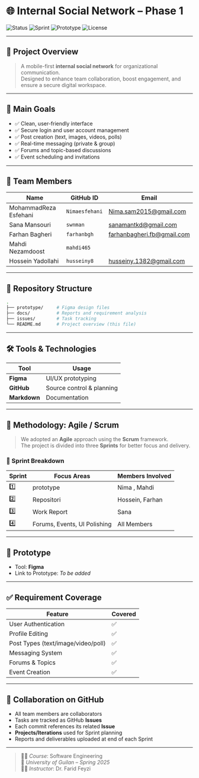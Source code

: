 
# 🌐 Internal Social Network – Phase 1

![Status](https://img.shields.io/badge/Status-Active-brightgreen)
![Sprint](https://img.shields.io/badge/Current_Sprint-1-blue)
![Prototype](https://img.shields.io/badge/Prototype-Figma-blue)
![License](https://img.shields.io/badge/License-Academic-white?style=flat&logoColor=blue)

---

## 🧾 Project Overview

> A mobile-first **internal social network** for organizational communication.  
> Designed to enhance team collaboration, boost engagement, and ensure a secure digital workspace.

---

## 🎯 Main Goals

- ✅ Clean, user-friendly interface
- ✅ Secure login and user account management
- ✅ Post creation (text, images, videos, polls)
- ✅ Real-time messaging (private & group)
- ✅ Forums and topic-based discussions
- ✅ Event scheduling and invitations

---

## 👥 Team Members

| Name             | GitHub ID          | Email                        |
|------------------|--------------------|------------------------------|
|   MohammadReza Esfehani   | `Nimaesfehani`         | Nima.sam2015@gmail.com      |
|   Sana Mansouri   | `swnman`   | sanamantkd@gmail.com        |
|   Farhan Bagheri   | `farhanbgh` | farhanbagheri.fb@gmail.com    |
|   Mahdi Nezamdoost   | `mahdi465`  |  | nezammahdi96@gmail.com    |
|   Hossein Yadollahi   | `husseiny8`         | husseiny.1382@gmail.com      |

---

## 📁 Repository Structure

```bash
.
├── prototype/     # Figma design files
├── docs/          # Reports and requirement analysis
├── issues/        # Task tracking
└── README.md      # Project overview (this file)
```

---

## 🛠 Tools & Technologies

| Tool     | Usage                      |
|----------|----------------------------|
| **Figma**    | UI/UX prototyping         |
| **GitHub**   | Source control & planning |
| **Markdown** | Documentation             |

---

## 📐 Methodology: Agile / Scrum

> We adopted an **Agile** approach using the **Scrum** framework.  
> The project is divided into three **Sprints** for better focus and delivery.

### 🔁 Sprint Breakdown

| Sprint | Focus Areas                              | Members Involved       |
|--------|-------------------------------------------|-------------------------|
| 1️⃣     |         prototype     | Nima , Mahdi         |
| 2️⃣     | Repositori         | Hossein, Farhan             |
| 3️⃣     | Work Report         | Sana             |
| 4️⃣     | Forums, Events, UI Polishing            | All Members             |


---

## 🧪 Prototype

- Tool: **Figma**
- Link to Prototype: _To be added_

---

## ✅ Requirement Coverage

| Feature               | Covered |
|------------------------|---------|
| User Authentication    | ✅      |
| Profile Editing        | ✅      |
| Post Types (text/image/video/poll) | ✅ |
| Messaging System       | ✅      |
| Forums & Topics        | ✅      |
| Event Creation         | ✅      |

---

## 📎 Collaboration on GitHub

- All team members are collaborators
- Tasks are tracked as GitHub **Issues**
- Each commit references its related **Issue**
- **Projects/Iterations** used for Sprint planning
- Reports and deliverables uploaded at end of each Sprint

---

> 🧑‍🏫 _Course_: Software Engineering  
> 🏫 _University of Guilan – Spring 2025_  
> 👨‍🏫 _Instructor_: Dr. Farid Feyzi  
